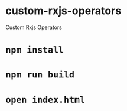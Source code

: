 # custom-rxjs-operators
Custom Rxjs Operators

# `npm install`
# `npm run build`
# `open index.html`
